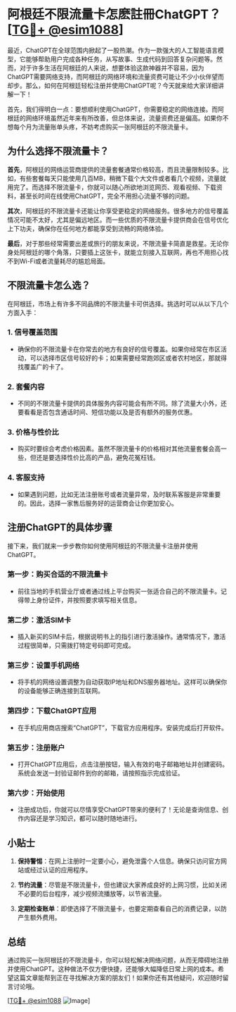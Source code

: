 # 阿根廷不限流量卡怎麽註冊ChatGPT？[[TG💪+ @esim1088](https://t.me/s/esim1088)]

最近，ChatGPT在全球范围内掀起了一股热潮。作为一款强大的人工智能语言模型，它能够帮助用户完成各种任务，从写故事、生成代码到回答复杂问题等。然而，对于许多生活在阿根廷的人来说，想要体验这款神器并不容易，因为ChatGPT需要网络支持，而阿根廷的网络环境和流量资费可能让不少小伙伴望而却步。那么，如何在阿根廷轻松注册并使用ChatGPT呢？今天就来给大家详细讲解一下！

首先，我们得明白一点：要想顺利使用ChatGPT，你需要稳定的网络连接。而阿根廷的网络环境虽然近年来有所改善，但总体来说，流量资费还是偏高。如果你不想每个月为流量账单头疼，不妨考虑购买一张阿根廷的不限流量卡。

## 为什么选择不限流量卡？

**首先**，阿根廷的网络运营商提供的流量套餐通常价格较高，而且流量限制较多。比如，有些套餐每天只能使用几百MB，稍微下载个大文件或者看几个视频，流量就用完了。而选择不限流量卡，你就可以随心所欲地浏览网页、观看视频、下载资料，甚至长时间在线使用ChatGPT，完全不用担心流量不够的问题。

**其次**，阿根廷的不限流量卡还能让你享受更稳定的网络服务。很多地方的信号覆盖情况可能不太好，尤其是偏远地区。而一些优质的不限流量卡提供商会在信号优化上下功夫，确保你在任何地方都能享受到流畅的网络体验。

**最后**，对于那些经常需要出差或旅行的朋友来说，不限流量卡简直是救星。无论你身处阿根廷的哪个角落，只要插上这张卡，就能立刻接入互联网，再也不用担心找不到Wi-Fi或者流量耗尽的尴尬局面。

## 不限流量卡怎么选？

在阿根廷，市场上有许多不同品牌的不限流量卡可供选择。挑选时可以从以下几个方面入手：

### 1. **信号覆盖范围**
   - 确保你的不限流量卡在你常去的地方有良好的信号覆盖。如果你经常在市区活动，可以选择市区信号较好的卡；如果需要经常跑郊区或者农村地区，那就得找覆盖广的卡了。

### 2. **套餐内容**
   - 不同的不限流量卡提供的具体服务内容可能会有所不同。除了流量大小外，还要看看是否包含通话时间、短信功能以及是否有额外的服务优惠。

### 3. **价格与性价比**
   - 购买时要综合考虑价格因素。虽然不限流量卡的价格相对其他流量套餐会高一些，但还是要选择性价比高的产品，避免花冤枉钱。

### 4. **客服支持**
   - 如果遇到问题，比如无法注册账号或者流量异常，及时联系客服是非常重要的。因此，选择一家售后服务好的运营商会让你更加安心。

## 注册ChatGPT的具体步骤

接下来，我们就来一步步教你如何使用阿根廷的不限流量卡注册并使用ChatGPT。

### 第一步：购买合适的不限流量卡
   - 前往当地的手机营业厅或者通过线上平台购买一张适合自己的不限流量卡。记得带上身份证件，并按照要求填写相关信息。

### 第二步：激活SIM卡
   - 插入新买的SIM卡后，根据说明书上的指引进行激活操作。通常情况下，激活过程很简单，只需拨打特定号码即可完成。

### 第三步：设置手机网络
   - 将手机的网络设置调整为自动获取IP地址和DNS服务器地址。这样可以确保你的设备能够正确连接到互联网。

### 第四步：下载ChatGPT应用
   - 在手机应用商店搜索“ChatGPT”，下载官方应用程序。安装完成后打开软件。

### 第五步：注册账户
   - 打开ChatGPT应用后，点击注册按钮，输入有效的电子邮箱地址并创建密码。系统会发送一封验证邮件到你的邮箱，请按照指示完成验证。

### 第六步：开始使用
   - 注册成功后，你就可以尽情享受ChatGPT带来的便利了！无论是查询信息、创作内容还是学习知识，都可以随时随地进行。

## 小贴士

1. **保持警惕**：在网上注册时一定要小心，避免泄露个人信息。确保只访问官方网站或经过认证的应用程序。
   
2. **节约流量**：尽管是不限流量卡，但也建议大家养成良好的上网习惯，比如关闭不必要的后台程序，减少视频流播放等，以节省流量。

3. **定期检查账单**：即使选择了不限流量卡，也要定期查看自己的消费记录，以防产生额外费用。

## 总结

通过购买一张阿根廷的不限流量卡，你可以轻松解决网络问题，从而无障碍地注册并使用ChatGPT。这种做法不仅方便快捷，还能够大幅降低日常上网的成本。希望这篇文章能帮到正在寻找解决方案的朋友们！如果你还有其他疑问，欢迎随时留言讨论哦。

[[TG💪+ @esim1088](https://t.me/s/esim1088) ![Image](https://i.postimg.cc/4NQfJmqS/Snipaste-2025-05-13-00-14-12.png)]